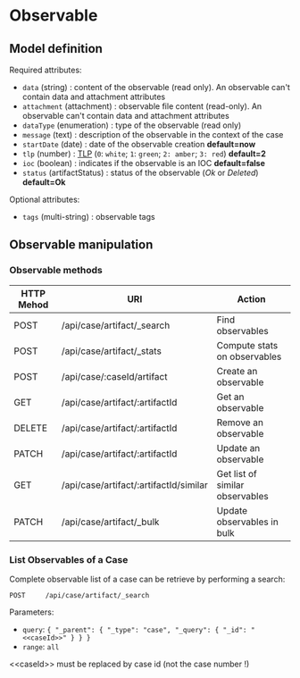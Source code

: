 # Observable

## Model definition

Required attributes:

 - `data` (string) : content of the observable (read only). An observable can't contain data and attachment attributes
 - `attachment` (attachment) : observable file content (read-only). An observable can't contain data and attachment
 attributes
 - `dataType` (enumeration) : type of the observable (read only)
 - `message` (text) : description of the observable in the context of the case
 - `startDate` (date) : date of the observable creation **default=now**
 - `tlp` (number) : [TLP](https://www.us-cert.gov/tlp) (`0`: `white`; `1`: `green`; `2: amber`;
 `3: red`) **default=2**
 - `ioc` (boolean) : indicates if the observable is an IOC **default=false**
 - `status` (artifactStatus) : status of the observable (*Ok* or *Deleted*) **default=Ok**

Optional attributes:
 - `tags` (multi-string) : observable tags
 
## Observable manipulation

### Observable methods

|HTTP Mehod |URI                                     |Action                                |
|-----------|----------------------------------------|--------------------------------------|
|POST       |/api/case/artifact/_search              |Find observables                      |
|POST       |/api/case/artifact/_stats               |Compute stats on observables          |
|POST       |/api/case/:caseId/artifact              |Create an observable                  |
|GET        |/api/case/artifact/:artifactId          |Get an observable                     |
|DELETE     |/api/case/artifact/:artifactId          |Remove an observable                  |
|PATCH      |/api/case/artifact/:artifactId          |Update an observable                  |
|GET        |/api/case/artifact/:artifactId/similar  |Get list of similar observables       |
|PATCH      |/api/case/artifact/_bulk                |Update observables in bulk            |

### List Observables of a Case
Complete observable list of a case can be retrieve by performing a search:
```
POST     /api/case/artifact/_search
```
Parameters:
 - `query`: `{ "_parent": { "_type": "case", "_query": { "_id": "<<caseId>>" } } }`
 - `range`: `all`

\<\<caseId\>\> must be replaced by case id (not the case number !)

